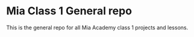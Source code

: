 # Mia Class 1 General repo

This is the general repo for all Mia Academy class 1 projects and lessons.
